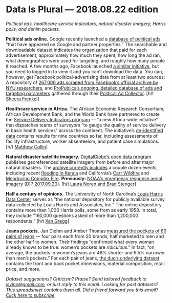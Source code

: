 Data Is Plural — 2018.08.22 edition
===================================

*Political ads, healthcare service indicators, natural disaster imagery, Harris polls, and denim pockets.*


__Political ads online.__ Google recently launched a [database of political ads](https://transparencyreport.google.com/political-ads/library) “that have appeared on Google and partner properties.” The searchable and downloadable dataset indicates the organization that paid for each advertisement, approximately how much they spent, how long the ad ran, what demographics were used for targeting, and roughly how many people it reached. A few months ago, Facebook launched [a similar initiative](https://www.facebook.com/ads/archive/?active_status=all&ad_type=political_and_issue_ads&country=US), but you need to logged in to view it and you can’t download the data. You can, however, get Facebook political-advertising data from at least two sources: A repository of [267,000 ads scraped from Facebook’s official archive by NYU researchers](https://github.com/online-pol-ads/FBPoliticalAds), and [ProPublica’s ongoing, detailed database of ads and targeting parameters](https://www.propublica.org/datastore/dataset/political-advertisements-from-facebook) gathered through their [Political Ad Collector](https://projects.propublica.org/facebook-ads/). [h/t [Sheera Frenkel](https://www.nytimes.com/2018/07/17/technology/political-ads-facebook-trump.html)]


__Healthcare service in Africa.__ The African Economic Research Consortium, African Development Bank, and the World Bank have partnered to create the [Service Delivery Indicators program](https://worldbank.github.io/SDI-Health/) — ”a new Africa-wide initiative” that dispatches teams of surveyors “to gauge the quality of service delivery in basic health services” across the continent. The initiative’s [de-identified data](https://github.com/worldbank/SDI-Health) contains results for nine countries so far, including assessments of facility infrastructure, worker absenteeism, and patient case simulations. [h/t [Matthew Collin](https://twitter.com/aidthoughts)]


__Natural disaster satellite imagery.__ [DigitalGlobe’s open data program](https://www.digitalglobe.com/opendata) publishes georeferenced satellite imagery from before and after major natural disasters. The [archive currently includes](https://www.digitalglobe.com/opendata/all-events) a couple dozen events, including recent [flooding in Kerala](http://blog.digitalglobe.com/news/open-data-for-flooding-in-kerala-state-india/) and California’s [Carr Wildfire](http://blog.digitalglobe.com/news/open-data-for-the-carr-wildfire/) and [Mendocino Complex Fire](http://blog.digitalglobe.com/news/open-data-for-the-mendocino-complex-fire/). __Previously:__ [NOAA's emergency response aerial imagery](https://storms.ngs.noaa.gov/) (DIP [2017.09.20](https://tinyletter.com/data-is-plural/letters/data-is-plural-2017-09-20-edition)). [h/t [Laura Noren and Brad Stenger](https://cds.nyu.edu/newsletter/)]


__Half a century of opinions.__ The University of North Carolina’s [Louis Harris Data Center](https://dataverse.unc.edu/dataverse/harris) serves as “the national depository for publicly available survey data collected by Louis Harris and Associates, Inc.” The online depository contains more than 1,000 Harris polls, some from as early 1958. In total, they include “160,000 questions asked of more than 1,200,000 respondents.” [h/t [Xan Gregg](https://twitter.com/xangregg)]


__Jeans pockets.__ Jan Diehm and Amber Thomas [measured the pockets of 80 pairs of jeans](https://pudding.cool/2018/08/pockets/) — four pairs each from 20 brands, half marketed to men and the other half to women. Their findings “confirmed what every woman already knows to be true: women’s pockets are *ridiculous*.” In fact, “on average, the pockets in women’s jeans are 48% shorter and 6.5% narrower than men’s pockets.” For each pair of jeans, [the duo’s underlying dataset](https://github.com/the-pudding/data/tree/master/pockets) contains the front and back pocket dimensions, material composition, retail price, and more.


*Dataset suggestions? Criticism? Praise? Send tailored feedback to <jsvine@gmail.com>, or just reply to this email. Looking for past datasets? [This spreadsheet contains them all](https://docs.google.com/spreadsheets/d/1wZhPLMCHKJvwOkP4juclhjFgqIY8fQFMemwKL2c64vk). Did a friend forward you this email? [Click here to subscribe](https://tinyletter.com/data-is-plural).*